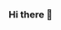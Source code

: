 ### Hi there 👋

<!--
**kim-0zzy/kim-0zzy** is a ✨ _special_ ✨ repository because its `README.md` (this file) appears on your GitHub profile.

<div align="center">
  <img src="https://img.shields.io/badge/Java-ED8B00?style=for-the-badge&logo=openjdk&logoColor=white"/>
   <img src="https://img.shields.io/badge/TypeScript-3178C6?style=flat&logo=TypeScript&logoColor=white"/>
<div/>

![js](https://img.shields.io/badge/JavaScript-F7DF1E?style=for-the-badge&logo=JavaScript&logoColor=white)

